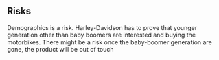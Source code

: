 ## Risks
 Demographics is a risk. Harley-Davidson has to prove that younger generation other than baby boomers are interested and buying the motorbikes. There might be a risk once the baby-boomer generation are gone, the product will be out of touch